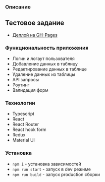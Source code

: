 ### Описание
Тестовое задание
--------------

- [Деплой на GH-Pages](https://aleksa-esme.github.io/pryaniky/)

### Функциональность приложения
- Логин и логаут пользователя 
- Добавление данных в таблицу
- Редактирование данных в таблице
- Удаление данных из таблицы
- API запросы
- Роутинг
- Валидация форм

### Технологии
- Typescript 
- React
- React Router
- React hook form
- Redux
- Material UI

### Установка
- `npm i` - установка зависимостей
- `npm run start` - запуск в dev режиме
- `npm run build` - запуск production сборки
